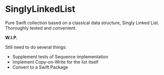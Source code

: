 # SinglyLinkedList
Pure Swift collection based on a classical data structure, Singly Linked List. Thoroughly tested and convenient.

**W.I.P.**

Still need to do several things:
* Supplement tests of Sequence implementation
* Implement Copy-on-Write for the list itself
* Convert to a Swift Package
